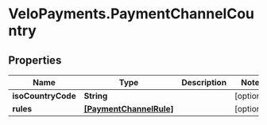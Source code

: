 # VeloPayments.PaymentChannelCountry

## Properties

Name | Type | Description | Notes
------------ | ------------- | ------------- | -------------
**isoCountryCode** | **String** |  | [optional] 
**rules** | [**[PaymentChannelRule]**](PaymentChannelRule.md) |  | [optional] 


